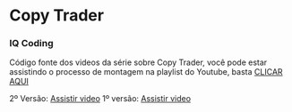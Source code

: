 # Copy Trader
### IQ Coding

Código fonte dos videos da série sobre Copy Trader, você pode estar assistindo o processo de montagem na playlist do Youtube, basta [CLICAR AQUI](https://www.youtube.com/watch?v=EHSk30BfG7E&amp;list=PLVFOwQ7soOcpUsvi6rw7Hh3V6IPmPxjBv)

2º Versão: [Assistir video](https://youtu.be/wVBya47afHc)
1º versão: [Assistir video](https://youtu.be/rOGG4HCHydw)
